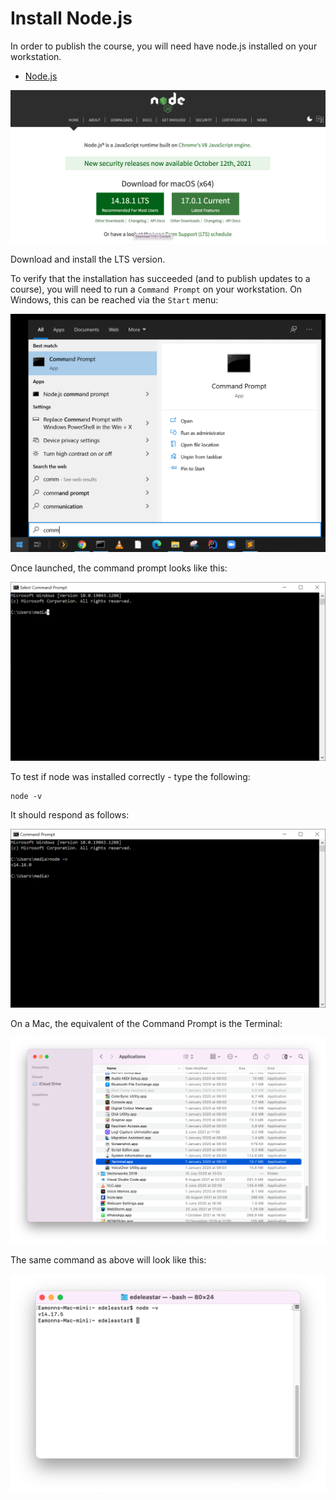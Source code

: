 # Install Node.js

In order to publish the course, you will need have node.js installed on your workstation.

- [Node.js](https://nodejs.org)

![](img/06x.png)



Download and install the LTS version.

To verify that the installation has succeeded (and to publish updates to a course), you will need to run a `Command Prompt` on your workstation. On Windows, this can be reached via the `Start` menu:

![](img/25x.png)

Once launched, the command prompt looks like this:

![](img/26x.png)

To test if node was installed correctly - type the following:

~~~
node -v
~~~

It should respond as follows:

![](img/27x.png)

On a Mac, the equivalent of the Command Prompt is the Terminal:

![](img/28x.png)

The same command as above will look like this:

![](img/29x.png)
